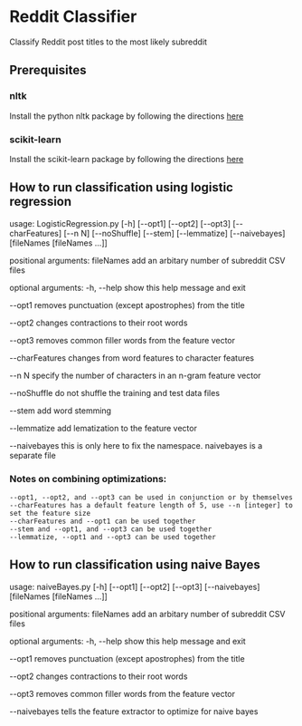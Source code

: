 Reddit Classifier
=================
Classify Reddit post titles to the most likely subreddit

## Prerequisites
### nltk
Install the python nltk package by following the directions [here](http://www.nltk.org/install.html)
### scikit-learn
Install the scikit-learn package by following the directions [here](http://scikit-learn.org/stable/install.html)

## How to run classification using logistic regression
usage: LogisticRegression.py [-h] [--opt1] [--opt2] [--opt3] [--charFeatures]
                             [--n N] [--noShuffle] [--stem] [--lemmatize]
                             [--naivebayes]
                             [fileNames [fileNames ...]]

positional arguments:
  fileNames       add an arbitary number of subreddit CSV files

optional arguments:
  -h, --help      show this help message and exit
  
  --opt1          removes punctuation (except apostrophes) from the title
  
  --opt2          changes contractions to their root words
  
  --opt3          removes common filler words from the feature vector
  
  --charFeatures  changes from word features to character features
  
  --n N           specify the number of characters in an n-gram feature vector
  
  --noShuffle     do not shuffle the training and test data files
  
  --stem          add word stemming
  
  --lemmatize     add lematization to the feature vector
  
  --naivebayes    this is only here to fix the namespace. naivebayes is a separate file

### Notes on combining optimizations:
    --opt1, --opt2, and --opt3 can be used in conjunction or by themselves
    --charFeatures has a default feature length of 5, use --n [integer] to set the feature size
    --charFeatures and --opt1 can be used together
    --stem and --opt1, and --opt3 can be used together
    --lemmatize, --opt1 and --opt3 can be used together

## How to run classification using naive Bayes
usage: naiveBayes.py [-h] [--opt1] [--opt2] [--opt3] [--naivebayes]
                     [fileNames [fileNames ...]]

positional arguments:
  fileNames     add an arbitary number of subreddit CSV files

optional arguments:
  -h, --help    show this help message and exit
  
  --opt1        removes punctuation (except apostrophes) from the title
  
  --opt2        changes contractions to their root words
  
  --opt3        removes common filler words from the feature vector
  
  --naivebayes  tells the feature extractor to optimize for naive bayes

